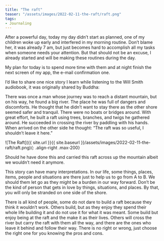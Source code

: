 ```yaml
---
title: "The raft"
teaser: "/assets/images/2022-02-11-the-raft/raft.png"
tags:
- Journaling
---
```

After a powerful day, today my day didn’t start as planned, one of my children woke up early and interfered in my morning routine. Don’t blame her, it was already 7 am, but just becomes hard to accomplish all my tasks when someone needs your attention. But that should not be an excuse, I already started and will be making these routines during the day.

My plan for today is to spend more time with them and at night finish the next screen of my app, the e-mail confirmation one.

I’d like to share one nice story I learn while listening to the Will Smith audiobook, it was originally shared by Buddha:

There was once a man whose journey was to reach a distant mountain, but on his way, he found a big river. The place he was full of dangers and discomforts. He thought that he didn’t want to stay there as the other shore seemed safer and tranquil.
There were no boats or bridges around. With great effort, he built a raft using trees, branches, and twigs he gathered around. He succeeded in crossing the river by paddling with his hands. When arrived on the other side he thought: “The raft was so useful, I shouldn’t leave it here.”

![The Raft]({{ site.url }}{{ site.baseurl }}/assets/images/2022-02-11-the-raft/raft.png){: .align-right .max-200}

Should he have done this and carried this raft across up the mountain albeit we wouldn’t need it anymore.

This story can have many interpretations. In our life, some things, places, items, people and situations are there just to help us to go from A to B. We should them let go as they might be a burden in our way forward. Don’t be the kind of person that gets in love by things, situations, and places. By that, you will only be stranded on one side of the shore.

There is all kind of people, some do not dare to build a raft because they think it wouldn’t work. Others build, but as they enjoy they spend their whole life building it and do not use it for what it was meant. Some build but enjoy being at the raft and the make it as their lives. Others will cross the river but carry the raft with them all the way, and there are the ones who leave it behind and follow their way. There is no right or wrong, just choose the right one for you knowing the pros and cons.
